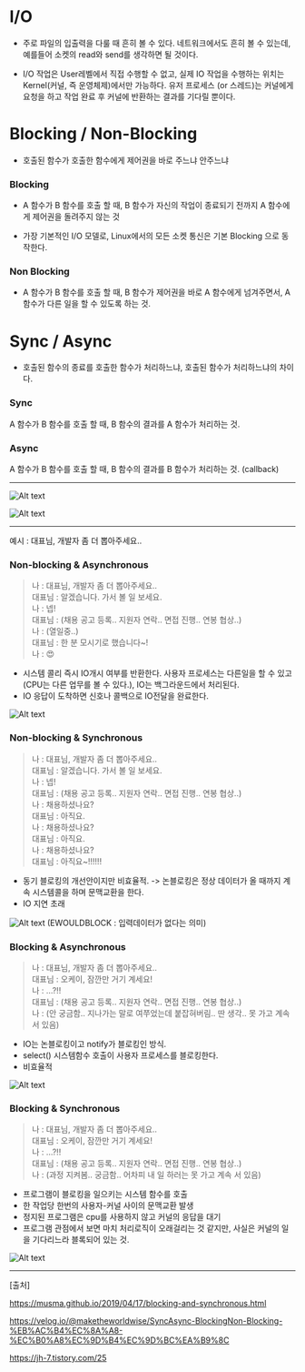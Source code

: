 
# I/O

- 주로 파일의 입출력을 다룰 때 흔히 볼 수 있다. 네트워크에서도 흔히 볼 수 있는데, 예를들어 소켓의 read와 send를 생각하면 될 것이다.

- I/O 작업은 User레벨에서 직접 수행할 수 없고, 실제 IO 작업을 수행하는 위치는 Kernel(커널, 즉 운영체제)에서만 가능하다. 유저 프로세스 (or 스레드)는 커널에게 요청을 하고 작업 완료 후 커널에 반환하는 결과를 기다릴 뿐이다.

# Blocking / Non-Blocking

- 호출된 함수가 호출한 함수에게 제어권을 바로 주느냐 안주느냐

### Blocking
- A 함수가 B 함수를 호출 할 때, B 함수가 자신의 작업이 종료되기 전까지 A 함수에게 제어권을 돌려주지 않는 것

- 가장 기본적인 I/O 모델로, Linux에서의 모든 소켓 통신은 기본 Blocking 으로 동작한다.

### Non Blocking

- A 함수가 B 함수를 호출 할 때, B 함수가 제어권을 바로 A 함수에게 넘겨주면서, A 함수가 다른 일을 할 수 있도록 하는 것.

# Sync / Async

- 호출된 함수의 종료를 호출한 함수가 처리하느냐, 호출된 함수가 처리하느냐의 차이다.

### Sync
A 함수가 B 함수를 호출 할 때, B 함수의 결과를 A 함수가 처리하는 것.

### Async
A 함수가 B 함수를 호출 할 때, B 함수의 결과를 B 함수가 처리하는 것. (callback)


----

![Alt text](images/BlockNonBlock.png)

![Alt text](images/block_한글.png)

----

예시 : 대표님, 개발자 좀 더 뽑아주세요..


### Non-blocking & Asynchronous
> 나 : 대표님, 개발자 좀 더 뽑아주세요..</br>
> 대표님 : 알겠습니다. 가서 볼 일 보세요.</br>
> 나 : 넵!</br>
> 대표님 : (채용 공고 등록.. 지원자 연락.. 면접 진행.. 연봉 협상..)</br>
> 나 : (열일중..)</br>
> 대표님 : 한 분 모시기로 했습니다~!</br>
> 나 : 😍</br>

- 시스템 콜리 즉시 IO개시 여부를 반환한다. 사용자 프로세스는 다른일을 할 수 있고(CPU는 다른 업무를 볼 수 있다.), IO는 백그라운드에서 처리된다.
- IO 응답이 도착하면 신호나 콜백으로 IO전달을 완료한다.


![Alt text](images/비동기논블로킹.png)




### Non-blocking & Synchronous
> 나 : 대표님, 개발자 좀 더 뽑아주세요..</br>
> 대표님 : 알겠습니다. 가서 볼 일 보세요.</br>
> 나 : 넵!</br>
> 대표님 : (채용 공고 등록.. 지원자 연락.. 면접 진행.. 연봉 협상..)</br>
> 나 : 채용하셨나요?</br>
> 대표님 : 아직요.</br>
> 나 : 채용하셨나요?</br>
> 대표님 : 아직요.</br>
> 나 : 채용하셨나요?</br>
> 대표님 : 아직요~!!!!!!</br>

- 동기 블로킹의 개선안이지만 비효율적. -> 논블로킹은 정상 데이터가 올 때까지 계속 시스템콜을 하며 문맥교환을 한다.
- IO 지연 초래

![Alt text](images/동기논블로킹.png)
(EWOULDBLOCK : 입력데이터가 없다는 의미)




### Blocking & Asynchronous
> 나 : 대표님, 개발자 좀 더 뽑아주세요..</br>
> 대표님 : 오케이, 잠깐만 거기 계세요!</br>
> 나 : …?!!</br>
> 대표님 : (채용 공고 등록.. 지원자 연락.. 면접 진행.. 연봉 협상..)</br>
> 나 : (안 궁금함.. 지나가는 말로 여쭈었는데 붙잡혀버림.. 딴 생각.. 못 가고 계속 서 있음)</br>

- IO는 논블로킹이고 notify가 블로킹인 방식.
- select() 시스템함수 호출이 사용자 프로세스를 블로킹한다.
- 비효율적

![Alt text](images/비동기블로킹.png)



### Blocking & Synchronous

> 나 : 대표님, 개발자 좀 더 뽑아주세요.. </br>
> 대표님 : 오케이, 잠깐만 거기 계세요! </br>
나 : …?!! </br>
>  대표님 : (채용 공고 등록.. 지원자 연락.. 면접 진행.. 연봉 협상..) </br>
> 나 : (과정 지켜봄.. 궁금함.. 어차피 내 일 하러는 못 가고 계속 서 있음) </br>

- 프로그램이 블로킹을 일으키는 시스템 함수를 호출
- 한 작업당 한번의 사용자-커널 사이의 문맥교환 발생
- 정지된 프로그램은 cpu를 사용하지 않고 커널의 응답을 대기
- 프로그램 관점에서 보면 마치 처리로직이 오래걸리는 것 같지만, 사실은 커널의 일을 기다리느라 블록되어 있는 것.


![Alt text](images/동기블로킹.png)



------
[출처]

https://musma.github.io/2019/04/17/blocking-and-synchronous.html

https://velog.io/@maketheworldwise/SyncAsync-BlockingNon-Blocking-%EB%AC%B4%EC%8A%A8-%EC%B0%A8%EC%9D%B4%EC%9D%BC%EA%B9%8C

https://jh-7.tistory.com/25